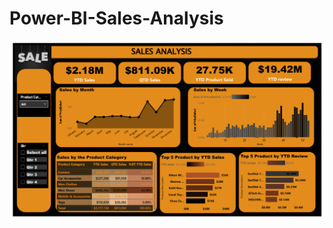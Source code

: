 # Power-BI-Sales-Analysis

![Uploading image.png…](https://github.com/Rachana16-2004/Power-BI-Sales-Analysis/blob/main/Screenshot%202025-07-26%20231910.png?raw=true)
